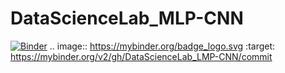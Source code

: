 # DataScienceLab_MLP-CNN

[![Binder](https://mybinder.org/badge_logo.svg)](https://mybinder.org/v2/gh/DataScienceLab_LMP-CNN/commit)
.. image:: https://mybinder.org/badge_logo.svg
 :target: https://mybinder.org/v2/gh/DataScienceLab_LMP-CNN/commit
